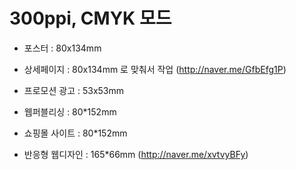 # 300ppi, CMYK 모드

+ 포스터 : 80x134mm
+ 상세페이지 : 80x134mm 로 맞춰서 작업 (http://naver.me/GfbEfg1P)
+ 프로모션 광고 : 53x53mm

+ 웹퍼블리싱 : 80*152mm
+ 쇼핑몰 사이트 : 80*152mm

+ 반응형 웹디자인 : 165*66mm (http://naver.me/xvtvyBFy)
